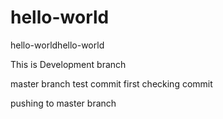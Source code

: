 # hello-world
hello-worldhello-world

This is Development branch 

master branch test commit
first checking commit

pushing to master branch
